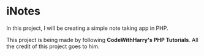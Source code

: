 # iNotes

In this project, I will be creating a simple note taking app in PHP. 

This project is being made by following **CodeWithHarry's PHP Tutorials**. All the credit of this project goes to him.
